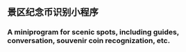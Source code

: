 ## 景区纪念币识别小程序

### A miniprogram for scenic spots, including guides, conversation, souvenir coin recognization, etc.

